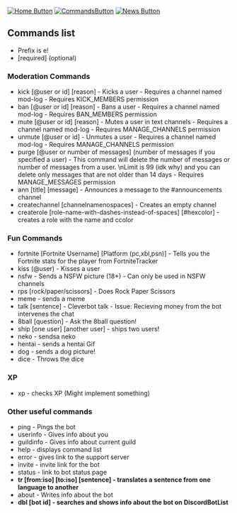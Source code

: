 [![Home Button](https://img.shields.io/badge/Page%3A-Home-green.svg)](./)
[![CommandsButton](https://img.shields.io/badge/Page%3A-Commands-brightgreen.svg)](./commands)
[![News Button](https://img.shields.io/badge/Page%3A-News-green.svg)](https://bot.hernikplays.tk/news) 
## Commands list
- Prefix is e!
- [required] (optional)

### Moderation Commands
- kick [@user or id] [reason] - Kicks a user - Requires a channel named mod-log - Requires KICK_MEMBERS permission
- ban [@user or id] [reason] - Bans a user - Requires a channel named mod-log - Requires BAN_MEMBERS permission
- mute [@user or id] [reason] - Mutes a user in text channels - Requires a channel named mod-log - Requires MANAGE_CHANNELS permission
- unmute [@user or id] - Unmutes a user - Requires a channel named mod-log - Requires MANAGE_CHANNELS permission
- purge [@user or number of messages] (number of messages if you specified a user) - This command will delete the number of messages or number of messages from a user. \nLimit is 99 (idk why) and you can delete only messages that are not older than 14 days - Requires MANAGE_MESSAGES permission
- ann [title] [message]  - Announces a message to the #announcements channel
- createchannel [channelnamenospaces] - Creates an empty channel
- createrole [role-name-with-dashes-instead-of-spaces] [#hexcolor] - creates a role with the name and ccolor

### Fun Commands
- fortnite [Fortnite Username] [Platform (pc,xbl,psn)] - Tells you the Fortnite stats for the player from FortniteTracker
- kiss (@user) - Kisses a user
- nsfw - Sends a NSFW picture (18+) - Can only be used in NSFW channels
- rps [rock/paper/scissors] - Does Rock Paper Scissors
- meme - sends a meme
- talk [sentence] - Cleverbot talk - Issue: Recieving money from the bot intervenes the chat
- 8ball [question] - Ask the 8ball question!
- ship [one user] [another user] - ships two users!
- neko - sendsa neko
- hentai - sends a hentai Gif
- dog - sends a dog picture!
- dice - Throws the dice

### XP
- xp - checks XP
(Might implement something)

### Other useful commands
- ping - Pings the bot
- userinfo - Gives info about you
- guildinfo - Gives info about current guild
- help - displays command list
- error - gives link to the support server
- invite - invite link for the bot
- status - link to bot status page
- **tr [from:iso] [to:iso] [sentence] - translates a sentence from one language to another**
- about - Writes info about the bot
- **dbl [bot id] - searches and shows info about the bot on DiscordBotList**
